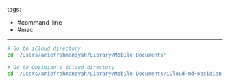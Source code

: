 tags:
- #command-line 
- #mac 

---

```sh
# Go to iCloud directory
cd '/Users/ariefrahmansyah/Library/Mobile Documents'

# Go to Obsidian's iCloud directory
cd '/Users/ariefrahmansyah/Library/Mobile Documents/iCloud~md~obsidian'
```
